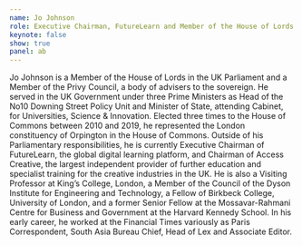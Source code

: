 ```yaml
---
name: Jo Johnson
role: Executive Chairman, FutureLearn and Member of the House of Lords in the UK Parliament
keynote: false
show: true
panel: ab
---
```


Jo Johnson is a Member of the House of Lords in the UK Parliament and a Member of the Privy Council, a body of advisers to the sovereign. He served in the UK Government under three Prime Ministers as Head of the No10 Downing Street Policy Unit and Minister of State, attending Cabinet, for Universities, Science & Innovation. Elected three times to the House of Commons between 2010 and 2019, he represented the London constituency of Orpington in the House of Commons. Outside of his Parliamentary responsibilities, he is currently Executive Chairman of FutureLearn, the global digital learning platform, and Chairman of Access Creative, the largest independent provider of further education and specialist training for the creative industries in the UK. He is also a Visiting Professor at King’s College, London, a Member of the Council of the Dyson Institute for Engineering and Technology, a Fellow of Birkbeck College, University of London, and a former Senior Fellow at the Mossavar-Rahmani Centre for Business and Government at the Harvard Kennedy School. In his early career, he worked at the Financial Times variously as Paris Correspondent, South Asia Bureau Chief, Head of Lex and Associate Editor.
